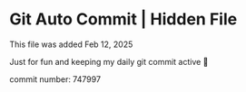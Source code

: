 # Git Auto Commit | Hidden File

This file was added Feb 12, 2025

Just for fun and keeping my daily git commit active 🤪

commit number: 747997
